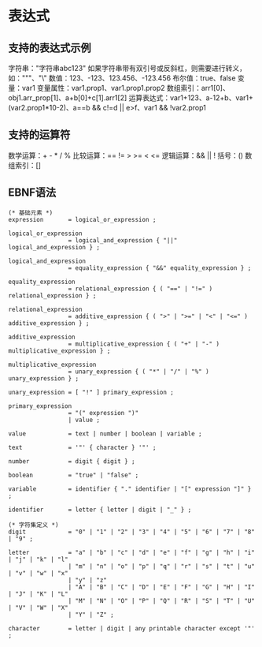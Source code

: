 # 表达式

## 支持的表达式示例

字符串："字符串abc123"
如果字符串带有双引号或反斜杠，则需要进行转义，如："\""、"\\"
数值：123、-123、123.456、-123.456
布尔值：true、false
变量：var1
变量属性：var1.prop1、var1.prop1.prop2 
数组索引：arr1[0]、obj1.arr_prop[1]、a+b[0]+c[1].arr1[2]
运算表达式：var1+123、a-12+b、var1+(var2.prop1*10-2)、a==b && c!=d || e>f、var1 && !var2.prop1

## 支持的运算符

数学运算：+ - * / %
比较运算：== != > >= < <=
逻辑运算：&& || !
括号：()
数组索引：[]

## EBNF语法

```ebnf
(* 基础元素 *)
expression       = logical_or_expression ;

logical_or_expression
                 = logical_and_expression { "||" logical_and_expression } ;
                 
logical_and_expression
                 = equality_expression { "&&" equality_expression } ;

equality_expression
                 = relational_expression { ( "==" | "!=" ) relational_expression } ;

relational_expression
                 = additive_expression { ( ">" | ">=" | "<" | "<=" ) additive_expression } ;

additive_expression
                 = multiplicative_expression { ( "+" | "-" ) multiplicative_expression } ;

multiplicative_expression
                 = unary_expression { ( "*" | "/" | "%" ) unary_expression } ;

unary_expression = [ "!" ] primary_expression ;

primary_expression
                 = "(" expression ")"
                 | value ;

value            = text | number | boolean | variable ;

text             = '"' { character } '"' ;

number           = digit { digit } ;

boolean          = "true" | "false" ;

variable         = identifier { "." identifier | "[" expression "]" } ;

identifier       = letter { letter | digit | "_" } ;

(* 字符集定义 *)
digit            = "0" | "1" | "2" | "3" | "4" | "5" | "6" | "7" | "8" | "9" ;

letter           = "a" | "b" | "c" | "d" | "e" | "f" | "g" | "h" | "i" | "j" | "k" | "l" 
                 | "m" | "n" | "o" | "p" | "q" | "r" | "s" | "t" | "u" | "v" | "w" | "x" 
                 | "y" | "z" 
                 | "A" | "B" | "C" | "D" | "E" | "F" | "G" | "H" | "I" | "J" | "K" | "L"
                 | "M" | "N" | "O" | "P" | "Q" | "R" | "S" | "T" | "U" | "V" | "W" | "X"
                 | "Y" | "Z" ;

character        = letter | digit | any printable character except '"' ;

```

